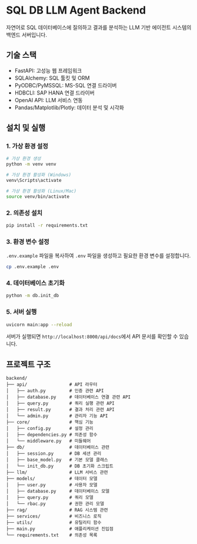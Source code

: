 # SQL DB LLM Agent Backend

자연어로 SQL 데이터베이스에 질의하고 결과를 분석하는 LLM 기반 에이전트 시스템의 백엔드 서버입니다.

## 기술 스택

- FastAPI: 고성능 웹 프레임워크
- SQLAlchemy: SQL 툴킷 및 ORM
- PyODBC/PyMSSQL: MS-SQL 연결 드라이버
- HDBCLI: SAP HANA 연결 드라이버
- OpenAI API: LLM 서비스 연동
- Pandas/Matplotlib/Plotly: 데이터 분석 및 시각화

## 설치 및 실행

### 1. 가상 환경 설정

```bash
# 가상 환경 생성
python -m venv venv

# 가상 환경 활성화 (Windows)
venv\Scripts\activate

# 가상 환경 활성화 (Linux/Mac)
source venv/bin/activate
```

### 2. 의존성 설치

```bash
pip install -r requirements.txt
```

### 3. 환경 변수 설정

`.env.example` 파일을 복사하여 `.env` 파일을 생성하고 필요한 환경 변수를 설정합니다.

```bash
cp .env.example .env
```

### 4. 데이터베이스 초기화

```bash
python -m db.init_db
```

### 5. 서버 실행

```bash
uvicorn main:app --reload
```

서버가 실행되면 `http://localhost:8000/api/docs`에서 API 문서를 확인할 수 있습니다.

## 프로젝트 구조

```
backend/
├── api/                # API 라우터
│   ├── auth.py         # 인증 관련 API
│   ├── database.py     # 데이터베이스 연결 관련 API
│   ├── query.py        # 쿼리 실행 관련 API
│   ├── result.py       # 결과 처리 관련 API
│   └── admin.py        # 관리자 기능 API
├── core/               # 핵심 기능
│   ├── config.py       # 설정 관리
│   ├── dependencies.py # 의존성 함수
│   └── middleware.py   # 미들웨어
├── db/                 # 데이터베이스 관련
│   ├── session.py      # DB 세션 관리
│   ├── base_model.py   # 기본 모델 클래스
│   └── init_db.py      # DB 초기화 스크립트
├── llm/                # LLM 서비스 관련
├── models/             # 데이터 모델
│   ├── user.py         # 사용자 모델
│   ├── database.py     # 데이터베이스 모델
│   ├── query.py        # 쿼리 모델
│   └── rbac.py         # 권한 관리 모델
├── rag/                # RAG 시스템 관련
├── services/           # 비즈니스 로직
├── utils/              # 유틸리티 함수
├── main.py             # 애플리케이션 진입점
└── requirements.txt    # 의존성 목록
```
